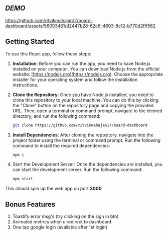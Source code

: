 ## ***DEMO***

https://github.com/ritvikmahajan17/board-dashboard/assets/56093481/d2447b28-62c6-4603-8c12-b770d2fff562

## Getting Started

To use this React app, follow these steps:

1. **Installation**: Before you can run the app, you need to have Node.js installed on your computer. You can download Node.js from the official website: [https://nodejs.org](https://nodejs.org). Choose the appropriate installer for your operating system and follow the installation instructions.

2. **Clone the Repository**: Once you have Node.js installed, you need to clone this repository to your local machine. You can do this by clicking the "Clone" button on the repository page and copying the provided URL. Then, open a terminal or command prompt, navigate to the desired directory, and run the following command:

   ```bash
   git clone https://github.com/ritvikmahajan17/board-dashboard
   
3. **Install Dependencies**: After cloning the repository, navigate into the project folder using the terminal or command prompt. Run the following command to install the required dependencies:

   ```bash
   npm i
   
4. Start the Development Server: Once the dependencies are installed, you can start the development server. Run the following command:

   ```bash
   npm start
   
 This should spin up the web app on port **3000**

 ## Bonus Features

 1. Toastify error msg's (try clicking on the sign in btn)
 2. Animated metrics when u redirect to dashboard
 3. One tap google login (available after 1st login)



   

